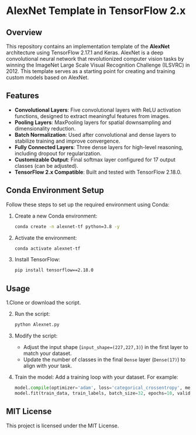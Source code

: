 # AlexNet Template in TensorFlow 2.x

## Overview
This repository contains an implementation template of the **AlexNet** architecture using TensorFlow 2.17.1 and Keras. AlexNet is a deep convolutional neural network that revolutionized computer vision tasks by winning the ImageNet Large Scale Visual Recognition Challenge (ILSVRC) in 2012. This template serves as a starting point for creating and training custom models based on AlexNet.

## Features
- **Convolutional Layers**: Five convolutional layers with ReLU activation functions, designed to extract meaningful features from images.
- **Pooling Layers**: MaxPooling layers for spatial downsampling and dimensionality reduction.
- **Batch Normalization**: Used after convolutional and dense layers to stabilize training and improve convergence.
- **Fully Connected Layers**: Three dense layers for high-level reasoning, including dropout for regularization.
- **Customizable Output**: Final softmax layer configured for 17 output classes (can be adjusted).
- **TensorFlow 2.x Compatible**: Built and tested with TensorFlow 2.18.0.

## Conda Environment Setup
Follow these steps to set up the required environment using Conda:

1. Create a new Conda environment:
    ```bash
    conda create -n alexnet-tf python=3.8 -y
    ```

2. Activate the environment:
    ```bash
    conda activate alexnet-tf
    ```

3. Install TensorFlow:
    ```bash
    pip install tensorflow==2.18.0
    ```

## Usage
1.Clone or download the script.

2. Run the script:
    ```bash
    python Alexnet.py
    ```

3. Modify the script:
   - Adjust the input shape (`input_shape=(227,227,3)`) in the first layer to match your dataset.
   - Update the number of classes in the final `Dense` layer (`Dense(17)`) to align with your task.

4. Train the model:
   Add a training loop with your dataset. For example:
    ```python
    model.compile(optimizer='adam', loss='categorical_crossentropy', metrics=['accuracy'])
    model.fit(train_data, train_labels, batch_size=32, epochs=10, validation_split=0.2)
    ```

## MIT License
This project is licensed under the MIT License.
